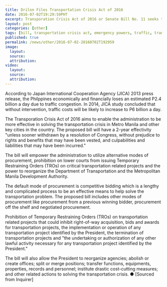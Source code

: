 ```yaml
---
title: Drilon Files Transportation Crisis Act of 2016
date: 2016-07-02T19:29:59PHT
excerpt: Transporation Crisis Act of 2016 or Senate Bill No. 11 seeks to grant emergency powers to the Duterte administration to "capacitate him in addressing the horrendous traffic situation within and outside Metro Manila."
layout: post
categories: [other]
tags: [bill, transportation crisis act, emergency powers, traffic, transportation]
published: true
permalink: /news/other/2016-07-02-20160702T192959
image:
  layout:
  source: 
  attribution: 
video:
  layout:
  source: 
  attribution: 
---
```


According to Japan International Cooperation Agency (JICA) 2013 press release, the Philppines economically and financially loses an estimated P2.4 billion a day due to traffic congestion. In 2014, JICA study concluded that without intervention, traffic costs will be likely to increase to P6 billion a day.

The Transporation Crisis Act of 2016 aims to enable the administration to be more effective in solving the transportation crisis in Metro Manila and other key cities in the country.
The proposed bill will have a 2-year effectivity "unless sooner withdrawn by a resolution of Congress, without prejudice to rights and benefits that may have been vested, and culpabilities and liabilities that may have been incurred."

The bill will empower the administration to utilize alternative modes of procurement, prohibition on lower courts from issuing Temporary Restraining Orders (TROs) on critical transportation related projects and the power to reorganize the Department of Transportation and the Metropolitan Manila Development Authority.

The default mode of procurement is competitive bidding which is a lengthy and complicated process to be an effective means to help solve the transportation problem.
The proposed bill includes other modes of procurement like procurement from a previous winning bidder, procurement off the shelf and negotiated procurement.

Prohibition of Temporary Restraining Orders (TROs) on transportation related projects that could inhibit right-of-way acquisition, bids and awards for transportation projects, the implementation or operation of any transportation project identified by the President, the termination of transportation projects and "the undertaking or authorization of any other lawful activity necessary for any transportation project identified by the President."

The bill will also allow the President to reorganize agencies; abolish or create offices; split or merge positions; transfer functions, equipments, properties, records and personnel; institute drastic cost-cutting measures; and other related actions to solving the transportation crisis.
&#x25cf; [Sourced from Inquirer]

